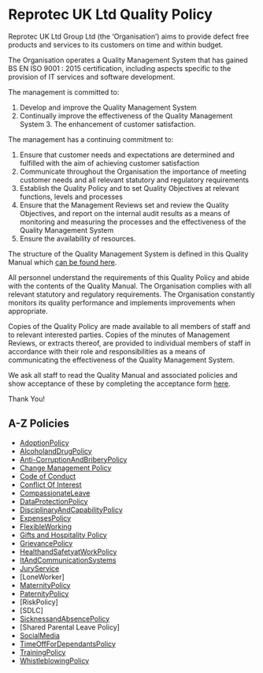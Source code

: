 # Reprotec UK Ltd Quality Policy

Reprotec UK Ltd Group Ltd (the ‘Organisation’) aims to provide defect free products and services to its customers on time and within budget. 
 
The Organisation operates a Quality Management System that has gained BS EN ISO 9001 : 2015 certification, including aspects specific to the provision of IT services and software development. 
 
The management is committed to: 
 
1.	Develop and improve the Quality Management System 
2.	Continually improve the effectiveness of the Quality Management System 3. The enhancement of customer satisfaction. 
 
The management has a continuing commitment to: 
 
1.	Ensure that customer needs and expectations are determined and fulfilled with the aim of achieving customer satisfaction 
2.	Communicate throughout the Organisation the importance of meeting customer needs and all relevant statutory and regulatory requirements 
3.	Establish the Quality Policy and to set Quality Objectives at relevant functions, levels and processes 
4.	Ensure that the Management Reviews set and review the Quality Objectives, and report on the internal audit results as a means of monitoring and measuring the processes and the effectiveness of the Quality Management System 
5.	Ensure the availability of resources. 
 
The structure of the Quality Management System is defined in this Quality Manual which [can be found here](https://drive.google.com/). 
 
All personnel understand the requirements of this Quality Policy and abide with the contents of the Quality Manual.  The Organisation complies with all relevant statutory and regulatory requirements.  The Organisation constantly monitors its quality performance and implements improvements when appropriate. 
 
Copies of the Quality Policy are made available to all members of staff and to relevant interested parties.  Copies of the minutes of Management Reviews, or extracts thereof, are provided to individual members of staff in accordance with their role and responsibilities as a means of communicating the effectiveness of the Quality Management System. 

We ask all staff to read the Quality Manual and associated policies and show acceptance of these by completing the acceptance form [here](https://docs.google.com/). 

Thank You!

## A-Z Policies ##

- [AdoptionPolicy](https://github.com/reprotecuk/Policies/tree/master/AdoptionPolicy)
- [AlcoholandDrugPolicy](https://github.com/reprotecuk/Policies/tree/master/AlcoholandDrugPolicy)
- [Anti-CorruptionAndBriberyPolicy](https://github.com/reprotecuk/Policies/tree/master/Anti-CorruptionAndBriberyPolicy)
- [Change Management Policy](https://github.com/reprotecuk/Policies/tree/master/ChangeManagement%20Policy)
- [Code of Conduct](https://github.com/reprotecuk/iso9001-quality-policy/tree/master/code-of-conduct)
- [Conflict Of Interest](https://github.com/reprotecuk/iso9001-quality-policy/tree/master/conflict-of-interest)
- [CompassionateLeave](https://github.com/reprotecuk/Policies/tree/master/Compassionate%20Leave%20Policy)
- [DataProtectionPolicy](https://github.com/reprotecuk/Policies/tree/master/DataProtectionPolicy)
- [DisciplinaryAndCapabilityPolicy](https://github.com/reprotecuk/Policies/tree/master/DisciplinaryAndCapabilityPolicy)
- [ExpensesPolicy](https://github.com/reprotecuk/Policies/tree/master/Expenses%20Policy)
- [FlexibleWorking](https://github.com/reprotecuk/Policies/tree/master/FlexibleWorking)
- [Gifts and Hospitality Policy](https://github.com/reprotecuk/Policies/tree/master/Gifts%20and%20Hospitality)
- [GrievancePolicy](https://github.com/reprotecuk/Policies/tree/master/GrievancePolicy)
- [HealthandSafetyatWorkPolicy](https://github.com/reprotecuk/Policies/tree/master/HealthandSafetyatWorkPolicy)
- [ItAndCommunicationSystems](https://github.com/reprotecuk/Policies/tree/master/ItAndCommunicationSystems)
- [JuryService](https://github.com/reprotecuk/Policies/tree/master/JuryServicePolicy)
- [LoneWorker]
- [MaternityPolicy](https://github.com/reprotecuk/Policies/tree/master/MaternityPolicy)
- [PaternityPolicy](https://github.com/reprotecuk/Policies/tree/master/PaternityPolicy)
- [RiskPolicy]
- [SDLC]
- [SicknessandAbsencePolicy](https://github.com/reprotecuk/Policies/tree/master/SicknessandAbsencePolicy)
- [Shared Parental Leave Policy]
- [SocialMedia](https://github.com/reprotecuk/Policies/tree/master/SocialMedia)
- [TimeOffForDependantsPolicy](https://github.com/reprotecuk/Policies/tree/master/TimeOffForDependantsPolicy)
- [TrainingPolicy](https://github.com/reprotecuk/Policies/tree/master/TrainingPolicy)
- [WhistleblowingPolicy](https://github.com/reprotecuk/Policies/tree/master/WhistleblowingPolicy)

